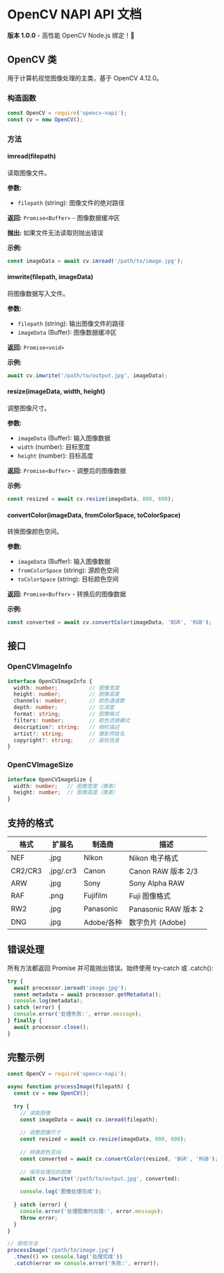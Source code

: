 # OpenCV NAPI API 文档

**版本 1.0.0** - 高性能 OpenCV Node.js 绑定！🚀

## OpenCV 类

用于计算机视觉图像处理的主类，基于 OpenCV 4.12.0。

### 构造函数

```javascript
const OpenCV = require('opencv-napi');
const cv = new OpenCV();
```

### 方法

#### imread(filepath)

读取图像文件。

**参数:**
- `filepath` (string): 图像文件的绝对路径

**返回:** `Promise<Buffer>` - 图像数据缓冲区

**抛出:** 如果文件无法读取则抛出错误

**示例:**
```javascript
const imageData = await cv.imread('/path/to/image.jpg');
```

#### imwrite(filepath, imageData)

将图像数据写入文件。

**参数:**
- `filepath` (string): 输出图像文件的路径
- `imageData` (Buffer): 图像数据缓冲区

**返回:** `Promise<void>`

**示例:**
```javascript
await cv.imwrite('/path/to/output.jpg', imageData);
```

#### resize(imageData, width, height)

调整图像尺寸。

**参数:**
- `imageData` (Buffer): 输入图像数据
- `width` (number): 目标宽度
- `height` (number): 目标高度

**返回:** `Promise<Buffer>` - 调整后的图像数据

**示例:**
```javascript
const resized = await cv.resize(imageData, 800, 600);
```

#### convertColor(imageData, fromColorSpace, toColorSpace)

转换图像颜色空间。

**参数:**
- `imageData` (Buffer): 输入图像数据
- `fromColorSpace` (string): 源颜色空间
- `toColorSpace` (string): 目标颜色空间

**返回:** `Promise<Buffer>` - 转换后的图像数据

**示例:**
```javascript
const converted = await cv.convertColor(imageData, 'BGR', 'RGB');
```

## 接口

### OpenCVImageInfo

```typescript
interface OpenCVImageInfo {
  width: number;          // 图像宽度
  height: number;         // 图像高度
  channels: number;       // 颜色通道数
  depth: number;          // 位深度
  format: string;         // 图像格式
  filters: number;        // 颜色滤镜模式
  description?: string;   // 相机描述
  artist?: string;        // 摄影师姓名
  copyright?: string;     // 版权信息
}
```

### OpenCVImageSize

```typescript
interface OpenCVImageSize {
  width: number;   // 图像宽度（像素）
  height: number;  // 图像高度（像素）
}
```

## 支持的格式

| 格式 | 扩展名 | 制造商 | 描述 |
|------|--------|--------|------|
| NEF  | .jpg   | Nikon  | Nikon 电子格式 |
| CR2/CR3| .jpg/.cr3 | Canon | Canon RAW 版本 2/3 |
| ARW  | .jpg   | Sony   | Sony Alpha RAW |
| RAF  | .png   | Fujifilm | Fuji 图像格式 |
| RW2  | .jpg   | Panasonic | Panasonic RAW 版本 2 |
| DNG  | .jpg   | Adobe/各种 | 数字负片 (Adobe) |

## 错误处理

所有方法都返回 Promise 并可能抛出错误。始终使用 try-catch 或 .catch():

```javascript
try {
  await processor.imread('image.jpg');
  const metadata = await processor.getMetadata();
  console.log(metadata);
} catch (error) {
  console.error('处理失败:', error.message);
} finally {
  await processor.close();
}
```

## 完整示例

```javascript
const OpenCV = require('opencv-napi');

async function processImage(filepath) {
  const cv = new OpenCV();
  
  try {
    // 读取图像
    const imageData = await cv.imread(filepath);
    
    // 调整图像尺寸
    const resized = await cv.resize(imageData, 800, 600);
    
    // 转换颜色空间
    const converted = await cv.convertColor(resized, 'BGR', 'RGB');
    
    // 保存处理后的图像
    await cv.imwrite('/path/to/output.jpg', converted);
    
    console.log('图像处理完成');
    
  } catch (error) {
    console.error('处理图像时出错:', error.message);
    throw error;
  }
}

// 使用方法
processImage('/path/to/image.jpg')
  .then(() => console.log('处理完成'))
  .catch(error => console.error('失败:', error));
```
